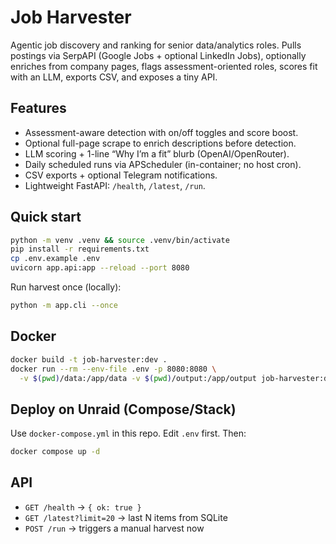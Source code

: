 # Job Harvester

Agentic job discovery and ranking for senior data/analytics roles. Pulls postings via SerpAPI (Google Jobs + optional LinkedIn Jobs), optionally enriches from company pages, flags assessment-oriented roles, scores fit with an LLM, exports CSV, and exposes a tiny API.

## Features
- Assessment-aware detection with on/off toggles and score boost.
- Optional full-page scrape to enrich descriptions before detection.
- LLM scoring + 1-line “Why I’m a fit” blurb (OpenAI/OpenRouter).
- Daily scheduled runs via APScheduler (in-container; no host cron).
- CSV exports + optional Telegram notifications.
- Lightweight FastAPI: `/health`, `/latest`, `/run`.

## Quick start
```bash
python -m venv .venv && source .venv/bin/activate
pip install -r requirements.txt
cp .env.example .env
uvicorn app.api:app --reload --port 8080
```

Run harvest once (locally):
```bash
python -m app.cli --once
```

## Docker
```bash
docker build -t job-harvester:dev .
docker run --rm --env-file .env -p 8080:8080 \
  -v $(pwd)/data:/app/data -v $(pwd)/output:/app/output job-harvester:dev
```

## Deploy on Unraid (Compose/Stack)
Use `docker-compose.yml` in this repo. Edit `.env` first. Then:
```bash
docker compose up -d
```

## API
- `GET /health` → `{ ok: true }`
- `GET /latest?limit=20` → last N items from SQLite
- `POST /run` → triggers a manual harvest now
```
